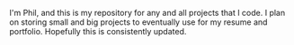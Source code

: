 I'm Phil, and this is my repository for any and all projects that I code.
I plan on storing small and big projects to eventually use for my resume and portfolio.
Hopefully this is consistently updated.
